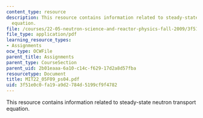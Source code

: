 ```yaml
---
content_type: resource
description: This resource contains information related to steady-state neutron transport
  equation.
file: /courses/22-05-neutron-science-and-reactor-physics-fall-2009/3f51e0c0fa19a9d2784d5199cf9f4782_MIT22_05F09_ps04.pdf
file_type: application/pdf
learning_resource_types:
- Assignments
ocw_type: OCWFile
parent_title: Assignments
parent_type: CourseSection
parent_uid: 2b01eaaa-6a10-c14c-f629-17d2a8d57fba
resourcetype: Document
title: MIT22_05F09_ps04.pdf
uid: 3f51e0c0-fa19-a9d2-784d-5199cf9f4782
---
```

This resource contains information related to steady-state neutron transport equation.

